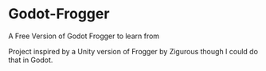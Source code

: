 # Godot-Frogger 
A Free Version of Godot Frogger to learn from

Project inspired by a Unity version of Frogger by Zigurous
though I could do that in Godot.



